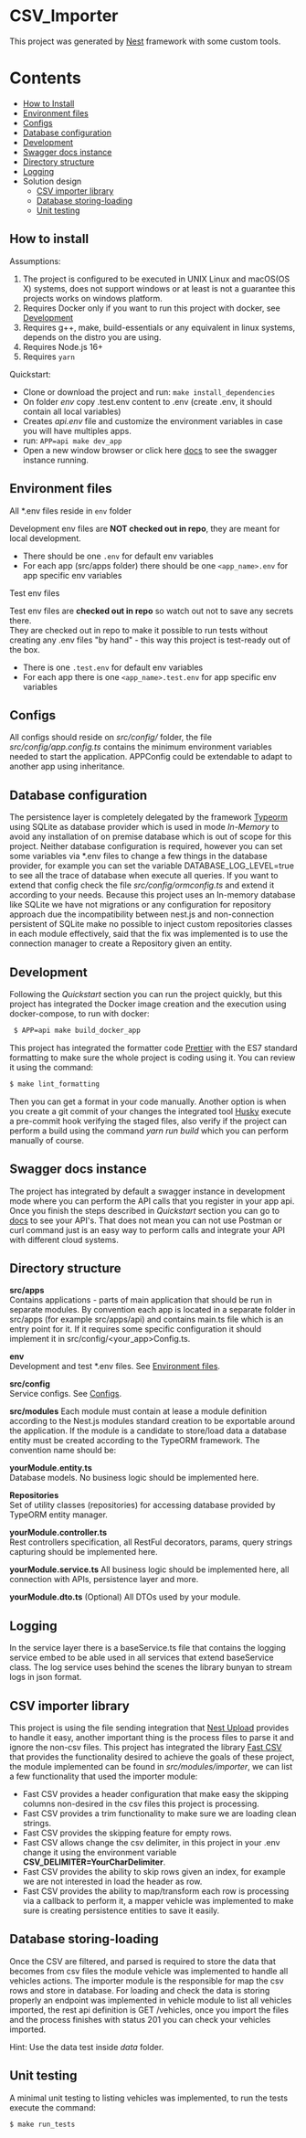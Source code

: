 # CSV_Importer

This project was generated by [Nest](https://github.com/nestjs/nest) framework with some custom tools.

# Contents
- [How to Install](#how-to-install)
- [Environment files](#env-files)
- [Configs](#configs)
- [Database configuration](#database-configuration)
- [Development](#development)
- [Swagger docs instance](#swagger-docs-instance)
- [Directory structure](#directory-structure)
- [Logging](#logging)
- Solution design
  - [CSV importer library](#csv-importer-library)
  - [Database storing-loading](#database-storing-loading)
  - [Unit testing](#unit-testing)
  
## How to install

Assumptions:

1. The project is configured to be executed in UNIX Linux and macOS(OS X) systems, does not support windows or at least is not a guarantee this projects works on windows platform. 
2. Requires Docker only if you want to run this project with docker, see [Development](#development)
3. Requires g++, make, build-essentials or any equivalent in linux systems, depends on the distro you are using.
4. Requires Node.js 16+
5. Requires `yarn`

Quickstart: 

- Clone or download the project and run: `make install_dependencies`
- On folder *env* copy .test.env content to .env (create .env, it should contain all local variables)
- Creates *api.env* file and customize the environment variables in case you will have multiples apps.
- run: `APP=api make dev_app`
- Open a new window browser or click here [docs](http://[::1]:3000/docs) to see the swagger instance running.

## Environment files

All \*.env files reside in `env` folder

Development env files are **NOT checked out in repo**, they are meant for local development.

- There should be one `.env` for default env variables
- For each app (src/apps folder) there should be one `<app_name>.env` for app specific env variables

Test env files

Test env files are **checked out in repo** so watch out not to save any secrets there.  
They are checked out in repo to make it possible to run tests without creating any .env files "by hand" -
this way this project is test-ready out of the box.

- There is one `.test.env` for default env variables
- For each app there is one `<app_name>.test.env` for app specific env variables

## Configs

All configs should reside on *src/config/* folder, the file *src/config/app.config.ts* contains the minimum environment variables needed to start the application. APPConfig could be extendable to adapt to another app using inheritance.

## Database configuration

The persistence layer is completely delegated by the framework [Typeorm](https://github.com/typeorm/typeorm) using SQLite as database provider which is used in mode *In-Memory* to avoid any installation of on premise database which is out of scope for this project.
Neither database configuration is required, however you can set some variables via *.env files to change a few things in the database provider, for example you can set the variable DATABASE_LOG_LEVEL=true to see all the trace of database when execute all queries. If you want to extend that config check the file *src/config/ormconfig.ts* and extend it according to your needs.
Because this project uses an In-memory database like SQLite we have not migrations or any configuration for repository approach due the incompatibility between nest.js and non-connection persistent of SQLite make no possible to inject custom repositories classes in each module effectively, said that the fix was implemented is to use the connection manager to create a Repository given an entity.  
 
## Development

Following the *Quickstart* section you can run the project quickly, but this project has integrated the Docker image creation and the execution using docker-compose, to run with docker:

```bash
 $ APP=api make build_docker_app
```

This project has integrated the formatter code [Prettier](https://github.com/prettier/prettier) with the ES7 standard formatting to make sure the whole project is coding using it. You can review it using the command:

```bash
$ make lint_formatting
```

Then you can get a format in your code manually. Another option is when you create a git commit of your changes the integrated tool [Husky](https://github.com/typicode/husky) execute a pre-commit hook verifying the staged files, also verify if the project can perform a build using the command *yarn run build* which you can perform manually of course.

## Swagger docs instance

The project has integrated by default a swagger instance in development mode where you can perform the API calls that you register in your app api. Once you finish the steps described in *Quickstart* section you can go to [docs](http://[::1]:3000/docs) to see your API's. That does not mean you can not use Postman or curl command just is an easy way to perform calls and integrate your API with different cloud systems.

## Directory structure

**src/apps**  
Contains applications - parts of main application that should be run in separate modules.
By convention each app is located in a separate folder in src/apps (for example src/apps/api) and contains main.ts file which is an entry point for it.
If it requires some specific configuration it should implement it in src/config/<your_app>Config.ts.

**env**  
Development and test \*.env files.
See [Environment files](#environment-files).

**src/config**  
Service configs.
See [Configs](#configs).

**src/modules**
Each module must contain at lease a module definition according to the Nest.js modules standard creation to be exportable around the application. If the module is a candidate to store/load data a database entity must be created according to the TypeORM framework. The convention name should be:

**yourModule.entity.ts**  
Database models. No business logic should be implemented here.

**Repositories**  
Set of utility classes (repositories) for accessing database provided by TypeORM entity manager.

**yourModule.controller.ts**  
Rest controllers specification, all RestFul decorators, params, query strings capturing should be implemented here.

**yourModule.service.ts**
All business logic should be implemented here, all connection with APIs, persistence layer and more.  

**yourModule.dto.ts** (Optional) 
All DTOs used by your module.

## Logging

In the service layer there is a baseService.ts file that contains the logging service embed to be able used in all services that extend baseService class. The log service uses behind the scenes the library bunyan to stream logs in json format.

## CSV importer library

This project is using the file sending integration that [Nest Upload](https://docs.nestjs.com/techniques/file-upload) provides to handle it easy, another important thing is the process files to parse it and ignore the non-csv files. This project has integrated the library [Fast CSV](https://github.com/C2FO/fast-csv) that provides the functionality desired to achieve the goals of these project, the module implemented can be found in *src/modules/importer*, we can list a few functionality that used the importer module: 

- Fast CSV provides a header configuration that make easy the skipping columns non-desired in the csv files this project is processing. 
- Fast CSV provides a trim functionality to make sure we are loading clean strings.
- Fast CSV provides the skipping feature for empty rows.
- Fast CSV allows change the csv delimiter, in this project in your .env change it using the environment variable **CSV_DELIMITER=YourCharDelimiter**.
- Fast CSV provides the ability to skip rows given an index, for example we are not interested in load the header as row.
- Fast CSV provides the ability to map/transform each row is processing via a callback to perform it, a mapper vehicle was implemented to make sure is creating persistence entities to save it easily.

## Database storing-loading

Once the CSV are filtered, and parsed is required to store the data that becomes from csv files the module vehicle was implemented to handle all vehicles actions. The importer module is the responsible for map the csv rows and store in database.
For loading and check the data is storing properly an endpoint was implemented in vehicle module to list all vehicles imported, the rest api definition is GET /vehicles, once you import the files and the process finishes with status 201 you can check your vehicles imported.

Hint: Use the data test inside *data* folder.

## Unit testing

A minimal unit testing to listing vehicles was implemented, to run the tests execute the command:

```bash
$ make run_tests
```

